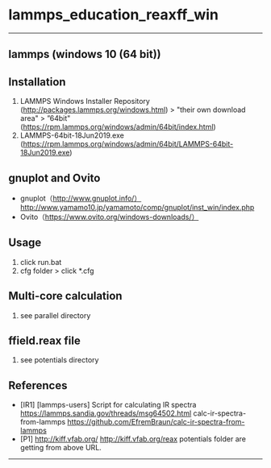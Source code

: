# lammps_education_reaxff_win

------------------------------------------------------------------------------
## lammps (windows 10 (64 bit))


## Installation
1. LAMMPS Windows Installer Repository (http://packages.lammps.org/windows.html) > "their own download area" > ”64bit"
  (https://rpm.lammps.org/windows/admin/64bit/index.html)
2. LAMMPS-64bit-18Jun2019.exe (https://rpm.lammps.org/windows/admin/64bit/LAMMPS-64bit-18Jun2019.exe)


## gnuplot and Ovito
* gnuplot（http://www.gnuplot.info/）
  http://www.yamamo10.jp/yamamoto/comp/gnuplot/inst_win/index.php
* Ovito（https://www.ovito.org/windows-downloads/）


## Usage
1. click run.bat
2. cfg folder > click *.cfg


## Multi-core calculation
1. see parallel directory


## ffield.reax file
1. see potentials directory


## References
* [IR1] [lammps-users] Script for calculating IR spectra
  https://lammps.sandia.gov/threads/msg64502.html
  calc-ir-spectra-from-lammps
  https://github.com/EfremBraun/calc-ir-spectra-from-lammps
* [P1] http://kiff.vfab.org/
  http://kiff.vfab.org/reax
  potentials folder are getting from above URL.
------------------------------------------------------------------------------
